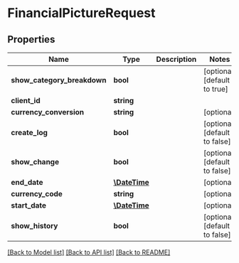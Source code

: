 # FinancialPictureRequest

## Properties
Name | Type | Description | Notes
------------ | ------------- | ------------- | -------------
**show_category_breakdown** | **bool** |  | [optional] [default to true]
**client_id** | **string** |  | 
**currency_conversion** | **string** |  | [optional] 
**create_log** | **bool** |  | [optional] [default to false]
**show_change** | **bool** |  | [optional] [default to false]
**end_date** | [**\DateTime**](\DateTime.md) |  | [optional] 
**currency_code** | **string** |  | [optional] 
**start_date** | [**\DateTime**](\DateTime.md) |  | [optional] 
**show_history** | **bool** |  | [optional] [default to false]

[[Back to Model list]](../README.md#documentation-for-models) [[Back to API list]](../README.md#documentation-for-api-endpoints) [[Back to README]](../README.md)


